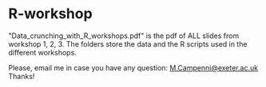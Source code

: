 # R-workshop

"Data_crunching_with_R_workshops.pdf" is the pdf of ALL slides from workshop 1, 2, 3.
The folders store the data and the R scripts used in the different workshops.

Please, email me in case you have any question: M.Campenni@exeter.ac.uk
Thanks!
